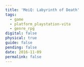 ```yaml
---
title: 'MeiQ: Labyrinth of Death'
tags:
  - game
  - platform_playstation-vita
  - genre_rpg
digital: false
physical: true
guide: false
pending: false
date: 2016-11-09
permalink: false
---
```

